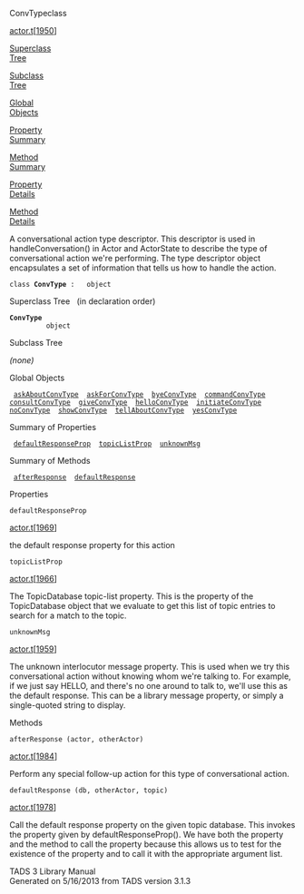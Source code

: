 ---
---
<span class="title">ConvType</span><span class="type">class</span>

[actor.t](../file/actor.t.html)\[[1950](../source/actor.t.html#1950)\]

[Superclass  
Tree](#_SuperClassTree_)

[Subclass  
Tree](#_SubClassTree_)

[Global  
Objects](#_ObjectSummary_)

[Property  
Summary](#_PropSummary_)

[Method  
Summary](#_MethodSummary_)

[Property  
Details](#_Properties_)

[Method  
Details](#_Methods_)

<div class="fdesc">

A conversational action type descriptor. This descriptor is used in
handleConversation() in Actor and ActorState to describe the type of
conversational action we're performing. The type descriptor object
encapsulates a set of information that tells us how to handle the
action.

`class `**`ConvType`**` :   object`

</div>

<span id="_SuperClassTree_"></span>

<div class="mjhd">

<span class="hdln">Superclass Tree</span>   (in declaration order)

</div>

**`ConvType`**  
`         object`  
<span id="_SubClassTree_"></span>

<div class="mjhd">

<span class="hdln">Subclass Tree</span>  

</div>

*(none)* <span id="_ObjectSummary_"></span>

<div class="mjhd">

<span class="hdln">Global Objects</span>  

</div>

` `[`askAboutConvType`](../object/askAboutConvType.html)`  `[`askForConvType`](../object/askForConvType.html)`  `[`byeConvType`](../object/byeConvType.html)`  `[`commandConvType`](../object/commandConvType.html)`  `[`consultConvType`](../object/consultConvType.html)`  `[`giveConvType`](../object/giveConvType.html)`  `[`helloConvType`](../object/helloConvType.html)`  `[`initiateConvType`](../object/initiateConvType.html)`  `[`noConvType`](../object/noConvType.html)`  `[`showConvType`](../object/showConvType.html)`  `[`tellAboutConvType`](../object/tellAboutConvType.html)`  `[`yesConvType`](../object/yesConvType.html)`  `
<span id="_PropSummary_"></span>

<div class="mjhd">

<span class="hdln">Summary of Properties</span>  

</div>

` `[`defaultResponseProp`](#defaultResponseProp)`  `[`topicListProp`](#topicListProp)`  `[`unknownMsg`](#unknownMsg)`  `

<span id="_MethodSummary_"></span>

<div class="mjhd">

<span class="hdln">Summary of Methods</span>  

</div>

` `[`afterResponse`](#afterResponse)`  `[`defaultResponse`](#defaultResponse)`  `

<span id="_Properties_"></span>

<div class="mjhd">

<span class="hdln">Properties</span>  

</div>

<span id="defaultResponseProp"></span>

`defaultResponseProp`

[actor.t](../file/actor.t.html)\[[1969](../source/actor.t.html#1969)\]

<div class="desc">

the default response property for this action

</div>

<span id="topicListProp"></span>

`topicListProp`

[actor.t](../file/actor.t.html)\[[1966](../source/actor.t.html#1966)\]

<div class="desc">

The TopicDatabase topic-list property. This is the property of the
TopicDatabase object that we evaluate to get this list of topic entries
to search for a match to the topic.

</div>

<span id="unknownMsg"></span>

`unknownMsg`

[actor.t](../file/actor.t.html)\[[1959](../source/actor.t.html#1959)\]

<div class="desc">

The unknown interlocutor message property. This is used when we try this
conversational action without knowing whom we're talking to. For
example, if we just say HELLO, and there's no one around to talk to,
we'll use this as the default response. This can be a library message
property, or simply a single-quoted string to display.

</div>

<span id="_Methods_"></span>

<div class="mjhd">

<span class="hdln">Methods</span>  

</div>

<span id="afterResponse"></span>

`afterResponse (actor, otherActor)`

[actor.t](../file/actor.t.html)\[[1984](../source/actor.t.html#1984)\]

<div class="desc">

Perform any special follow-up action for this type of conversational
action.

</div>

<span id="defaultResponse"></span>

`defaultResponse (db, otherActor, topic)`

[actor.t](../file/actor.t.html)\[[1978](../source/actor.t.html#1978)\]

<div class="desc">

Call the default response property on the given topic database. This
invokes the property given by defaultResponseProp(). We have both the
property and the method to call the property because this allows us to
test for the existence of the property and to call it with the
appropriate argument list.

</div>

<div class="ftr">

TADS 3 Library Manual  
Generated on 5/16/2013 from TADS version 3.1.3

</div>
